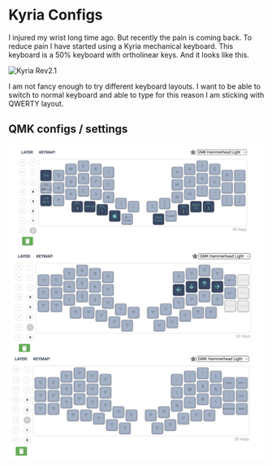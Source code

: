 # Kyria Configs

I injured my wrist long time ago. But recently the pain is coming back. To reduce pain I have started using a Kyria mechanical keyboard. This keyboard is a 50% keyboard with ortholinear keys. And it looks like this.

![Kyria Rev2.1](images/kb.png?raw=true "Default")

I am not fancy enough to try different keyboard layouts. I want to be able to switch to normal keyboard and able to type for this reason I am sticking with QWERTY layout.

## QMK configs / settings


![Default Layer](images/Layer0.png?raw=true "Default")
![Number Layer](images/Layer1.png?raw=true "Number")
![Symbol Layer](images/Layer2.png?raw=true "Number")